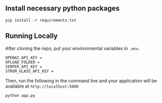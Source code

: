 ## Install necessary python packages
```
pip install -r requirements.txt
```

## Running Locally

After cloning the repo, put your environmental variables in `.env`.
```
OPENAI_API_KEY = 
UPLOAD_FOLDER =
SERPER_API_KEY =  
STROM_GLASS_API_KEY = 
```

Then, run the following in the command line and your application will be available at `http://localhost:5000`

```bash
python app.py
```
